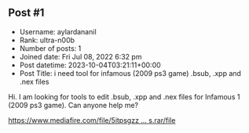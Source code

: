 ## Post #1
- Username: aylardananil
- Rank: ultra-n00b
- Number of posts: 1
- Joined date: Fri Jul 08, 2022 6:32 pm
- Post datetime: 2023-10-04T03:21:11+00:00
- Post Title: i need tool for infamous (2009 ps3 game) .bsub, .xpp and .nex files

Hi. I am looking for tools to edit .bsub, .xpp and .nex files for Infamous 1 (2009 ps3 game). Can anyone help me?

[https://www.mediafire.com/file/5itpsgzz ... s.rar/file](https://www.mediafire.com/file/5itpsgzzsdpheum/files.rar/file)
